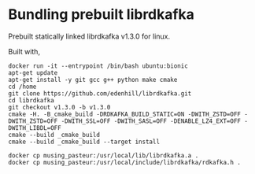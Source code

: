 # Bundling prebuilt librdkafka

Prebuilt statically linked librdkafka v1.3.0 for linux.

Built with,

```
docker run -it --entrypoint /bin/bash ubuntu:bionic
apt-get update
apt-get install -y git gcc g++ python make cmake
cd /home
git clone https://github.com/edenhill/librdkafka.git
cd librdkafka
git checkout v1.3.0 -b v1.3.0
cmake -H. -B_cmake_build -DRDKAFKA_BUILD_STATIC=ON -DWITH_ZSTD=OFF -DWITH_ZSTD=OFF -DWITH_SSL=OFF -DWITH_SASL=OFF -DENABLE_LZ4_EXT=OFF -DWITH_LIBDL=OFF
cmake --build _cmake_build
cmake --build _cmake_build --target install
```

```
docker cp musing_pasteur:/usr/local/lib/librdkafka.a .
docker cp musing_pasteur:/usr/local/include/librdkafka/rdkafka.h .
```
